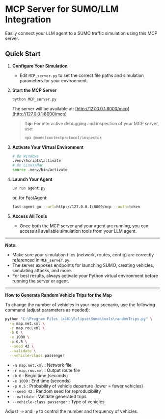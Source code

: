 # MCP Server for SUMO/LLM Integration

Easily connect your LLM agent to a SUMO traffic simulation using this MCP server.

## Quick Start

1. **Configure Your Simulation**
   - Edit `MCP_server.py` to set the correct file paths and simulation parameters for your environment.

2. **Start the MCP Server**
   ```bash
   python MCP_server.py
   ```
   The server will be available at: [http://127.0.0.1:8000/mcp](http://127.0.0.1:8000/mcp)

   > **Tip:** For interactive debugging and inspection of your MCP server, use:
   > ```bash
   > npx @modelcontextprotocol/inspector
   > ```

3. **Activate Your Virtual Environment**
   ```bash
   # On Windows
   .venv\Scripts\activate
   # On Linux/Mac
   source .venv/bin/activate
   ```

4. **Launch Your Agent**
   ```bash
   uv run agent.py
   ```
   or, for FastAgent:
   ```bash
   fast-agent go --url=http://127.0.0.1:8000/mcp --auth=token
   ```

5. **Access All Tools**
   - Once both the MCP server and your agent are running, you can access all available simulation tools from your LLM agent.

---

**Note:**
- Make sure your simulation files (network, routes, config) are correctly referenced in `MCP_server.py`.
- The server exposes endpoints for launching SUMO, creating vehicles, simulating attacks, and more.
- For best results, always activate your Python virtual environment before running the server or agent.

---

**How to Generate Random Vehicle Trips for the Map**

To change the number of vehicles in your map scenario, use the following command (adjust parameters as needed):

```bash
python "C:\Program Files (x86)\Eclipse\Sumo\tools\randomTrips.py" \
  -n map.net.xml \
  -r map.rou.xml \
  -b 0 \
  -e 1000 \
  -p 0.5 \
  --seed 42 \
  --validate \
  --vehicle-class passenger
```

- `-n map.net.xml` : Network file
- `-r map.rou.xml` : Output route file
- `-b 0` : Begin time (seconds)
- `-e 1000` : End time (seconds)
- `-p 0.5` : Probability of vehicle departure (lower = fewer vehicles)
- `--seed 42` : Random seed for reproducibility
- `--validate` : Validate generated trips
- `--vehicle-class passenger` : Type of vehicles

Adjust `-e` and `-p` to control the number and frequency of vehicles.

